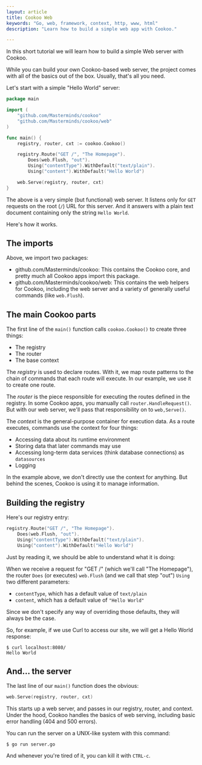 ```yaml
---
layout: article
title: Cookoo Web
keywords: "Go, web, framework, context, http, www, html"
description: "Learn how to build a simple web app with Cookoo."

---
```


In this short tutorial we will learn how to build a simple Web server with Cookoo.

While you can build your own Cookoo-based web server, the project comes with all of the basics out of the box. Usually, that's all you need.

Let's start with a simple "Hello World" server:

```go
package main

import (
	"github.com/Masterminds/cookoo"
	"github.com/Masterminds/cookoo/web"
)

func main() {
	registry, router, cxt := cookoo.Cookoo()

	registry.Route("GET /", "The Homepage").
		Does(web.Flush, "out").
		Using("contentType").WithDefault("text/plain").
		Using("content").WithDefault("Hello World")

	web.Serve(registry, router, cxt)
}
```

The above is a very simple (but functional) web server. It listens only for `GET` requests on the root (`/`) URL for this server. And it answers with a plain text document containing only the string `Hello World`.

Here's how it works.

## The imports

Above, we import two packages:

* github.com/Masterminds/cookoo: This contains the Cookoo core, and pretty much all Cookoo apps import this package.
* github.com/Masterminds/cookoo/web: This contains the web helpers for Cookoo, including the web server and a variety of generally useful commands (like `web.Flush`).

## The main Cookoo parts

The first line of the `main()` function calls `cookoo.Cookoo()` to create three things:

* The registry
* The router
* The base context

The *registry* is used to declare routes. With it, we map route patterns to the chain of commands that each route will execute. In our example, we use it to create one route.

The *router* is the piece responsible for executing the routes defined in the registry. In some Cookoo apps, you manually call `router.HandleRequest()`. But with our web server, we'll pass that responsibility on to `web,Serve()`.

The *context* is the general-purpose container for execution data. As a route executes, commands use the context for four things:

* Accessing data about its runtime environment
* Storing data that later commands may use
* Accessing long-term data services (think database connections) as `datasources`
* Logging

In the example above, we don't directly use the context for anything. But behind the scenes, Cookoo is using it to manage information.

## Building the registry

Here's our registry entry:

```go
registry.Route("GET /", "The Homepage").
	Does(web.Flush, "out").
	Using("contentType").WithDefault("text/plain").
	Using("content").WithDefault("Hello World")
```

Just by reading it, we should be able to understand what it is doing:

When we receive a request for "GET /" (which we'll call "The Homepage"), the router `Does` (or executes) `web.Flush` (and we call that step "out") `Using` two different parameters:

* `contentType`, which has a default value of `text/plain`
* `content`, which has a default value of `"Hello World"`

Since we don't specify any way of overriding those defaults, they will always be the case.

So, for example, if we use Curl to access our site, we will get a Hello World response:

```
$ curl localhost:8080/
Hello World
```

## And... the server

The last line of our `main()` function does the obvious:

```go
web.Serve(registry, router, cxt)
```

This starts up a web server, and passes in our registry, router, and context. Under the hood, Cookoo handles the basics of web serving, including basic error handling (404 and 500 errors).

You can run the server on a UNIX-like system with this command:

```
$ go run server.go
```

And whenever you're tired of it, you can kill it with `CTRL-c`.